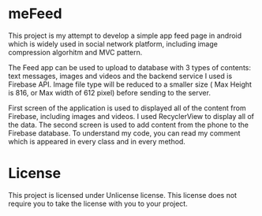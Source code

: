 # meFeed
This project is my attempt to develop a simple app feed page in android which is widely used in social network platform, including image compression algorhitm and MVC pattern. 

The Feed app can be used to upload to database with 3 types of contents: text messages, images and videos and the backend service I used is Firebase API. Image file type will be reduced to a smaller size ( Max Height is 816, or Max width of 612 pixel) before sending to the server.

First screen of the application is used to displayed all of the content from Firebase, including images and videos. I used RecyclerView to display all of the data. The second screen is used to add content from the phone to the Firebase database. To understand my code, you can read my comment which is appeared in every class and in every method.

# License 
This project is licensed under Unlicense license. This license does not require you to take the license with you to your project.

